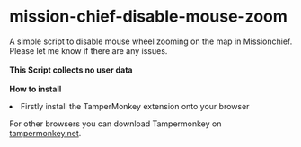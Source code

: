 # mission-chief-disable-mouse-zoom
A simple script to disable mouse wheel zooming on the map in Missionchief.<br>
Please let me know if there are any issues.<br><br>
<strong>This Script collects no user data</strong><br><br>
<strong>How to install</strong>
<li>Firstly install the TamperMonkey extension onto your browser

<tampermonkey-download-table/>

For other browsers you can download Tampermonkey on [tampermonkey.net](https://www.tampermonkey.net/).

